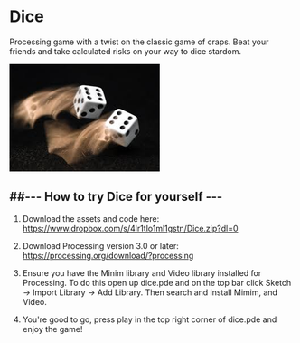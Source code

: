 # Dice
Processing game with a twist on the classic game of craps. 
Beat your friends and take calculated risks on your way to dice stardom.

![Alt Dice](https://github.com/BenMiller3/Dice_Game/blob/master/dicer.jpg)

##--- How to try Dice for yourself ---
-----------------------------------------------------
1. Download the assets and code here: https://www.dropbox.com/s/4lr1tlo1ml1gstn/Dice.zip?dl=0
 
2. Download Processing version 3.0 or later: https://processing.org/download/?processing
 
3. Ensure you have the Minim library and Video library installed for Processing. To do this open up dice.pde and on the top bar click Sketch -> Import Library -> Add Library. Then search and install Mimim, and Video.
 
4. You're good to go, press play in the top right corner of dice.pde and enjoy the game!

